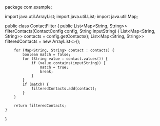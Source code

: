 package com.example;

import java.util.ArrayList;
import java.util.List;
import java.util.Map;

public class ContactFilter {
    public List<Map<String, String>> filterContacts(ContactConfig config, String inputString) {
        List<Map<String, String>> contacts = config.getContacts();
        List<Map<String, String>> filteredContacts = new ArrayList<>();

        for (Map<String, String> contact : contacts) {
            boolean match = false;
            for (String value : contact.values()) {
                if (value.contains(inputString)) {
                    match = true;
                    break;
                }
            }
            if (match) {
                filteredContacts.add(contact);
            }
        }

        return filteredContacts;
    }
}
